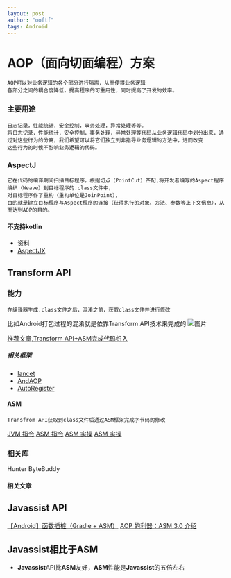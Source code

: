 ```yaml
---
layout: post
author: "ooftf"
tags: Android
---
```


# AOP（面向切面编程）方案
    AOP可以对业务逻辑的各个部分进行隔离，从而使得业务逻辑
    各部分之间的耦合度降低，提高程序的可重用性，同时提高了开发的效率。
### 主要用途
    日志记录，性能统计，安全控制，事务处理，异常处理等等。
    将日志记录，性能统计，安全控制，事务处理，异常处理等代码从业务逻辑代码中划分出来，通过对这些行为的分离，我们希望可以将它们独立到非指导业务逻辑的方法中，进而改变
    这些行为的时候不影响业务逻辑的代码。

### AspectJ
    它在代码的编译期间扫描目标程序，根据切点（PointCut）匹配,将开发者编写的Aspect程序编织（Weave）到目标程序的.class文件中，
    对目标程序作了重构（重构单位是JoinPoint），
    目的就是建立目标程序与Aspect程序的连接（获得执行的对象、方法、参数等上下文信息），从而达到AOP的目的。
#### 不支持kotlin
* [资料](https://blog.csdn.net/weelyy/article/details/78987087)
* [AspectJX](https://github.com/HujiangTechnology/gradle_plugin_android_aspectjx)
##  Transform API
### 能力
    在编译器生成.class文件之后，混淆之前，获取class文件并进行修改
比如Android打包过程的混淆就是依靠Transform API技术来完成的
![图片](https://oscimg.oschina.net/oscnet/86f8adb0-8713-4349-b2f7-384fcf81a64b.png)

[推荐文章,Transform API+ASM完成代码织入](https://my.oschina.net/u/4568043/blog/4521743)
##### 相关框架
* [lancet](https://github.com/eleme/lancet)
* [AndAOP](https://github.com/luckybilly/AndAOP)
* [AutoRegister](https://github.com/luckybilly/AutoRegister)
#### ASM
    Transfrom API获取到class文件后通过ASM框架完成字节码的修改
[JVM 指令](https://blog.csdn.net/tanggao1314/article/details/53260891)
[ASM 指令](https://www.jianshu.com/p/d8c2ada6e82f)
[ASM 实操](https://segmentfault.com/a/1190000022403863)
[ASM 实操](https://blog.csdn.net/fedorafrog/article/details/104538652/)
### 相关库
Hunter
ByteBuddy
#### 相关文章
## Javassist API
[【Android】函数插桩（Gradle + ASM）](https://www.jianshu.com/p/16ed4d233fd1)
[AOP 的利器：ASM 3.0 介绍](https://developer.ibm.com/zh/articles/j-lo-asm30/)

## Javassist相比于ASM
* **Javassist**API比**ASM**友好，**ASM**性能是**Javassist**的五倍左右


